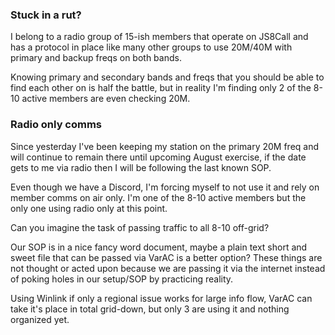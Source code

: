### Stuck in a rut?
I belong to a radio group of 15-ish members that operate on JS8Call and has a protocol in place like many other groups to use 20M/40M with primary and backup freqs on both bands.

Knowing primary and secondary bands and freqs that you should be able to find each other on is half the battle, but in reality I'm finding only 2 of the 8-10 active members are even checking 20M.

### Radio only comms
Since yesterday I've been keeping my station on the primary 20M freq and will continue to remain there until upcoming August exercise, if the date gets to me via radio then I will be following the last known SOP.

Even though we have a Discord, I'm forcing myself to not use it and rely on member comms on air only.  I'm one of the 8-10 active members but the only one using radio only at this point.

Can you imagine the task of passing traffic to all 8-10 off-grid?  

Our SOP is in a nice fancy word document, maybe a plain text short and sweet file that can be passed via VarAC is a better option?  These things are not thought or acted upon because we are passing it via the internet instead of poking holes in our setup/SOP by practicing reality.

Using Winlink if only a regional issue works for large info flow, VarAC can take it's place in total grid-down, but only 3 are using it and nothing organized yet.
